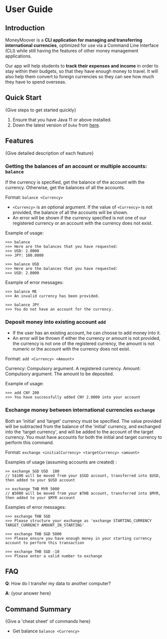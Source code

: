 # User Guide

## Introduction

MoneyMoover is a **CLI application for managing and transferring international currencies**, optimized for use via a Command Line Interface (CLI)
while still having the features of other money management applications.

Our app will help students to **track their expenses and income** in order to stay within their budgets, so that they have enough money to travel.
It will also help them convert to foreign currencies so they can see how much they have to spend overseas.

## Quick Start

{Give steps to get started quickly}

1. Ensure that you have Java 11 or above installed.
1. Down the latest version of `Duke` from [here](http://link.to/duke).

## Features

{Give detailed description of each feature}

### Getting the balances of an account or multiple accounts: `balance`

If the currency is specified, get the balance of the account with the currency. Otherwise, get the balances of all the accounts.

Format: `balance <Currency>`

- `<Currency>` is an optional argument. If the value of `<Currency>` is not provided, the balance of all the accounts will be shown.
- An error will be shown if the currency specified is not one of our registered currency or an account with the currency does not exist.

Example of usage:

```text
>>> balance
>>> Here are the balances that you have requested:
>>> USD: 2.0000
>>> JPY: 100.0000

>>> balance USD
>>> Here are the balances that you have requested:
>>> USD: 2.0000
```

Example of error messages:

```text
>>> balance ME
>>> An invalid currency has been provided.

>>> balance JPY
>>> You do not have an account for the currency.
```

### Deposit money into existing account `add`

- If the user has an existing account, he can choose to add money into it.
- An error will be thrown if either the currency or amount is not provided, the currency is not one of the registered currency, the amount is not numeric or the account with the currency does not exist.

Format: `add <Currency> <Amount>`

Currency: Compulsory argument. A registered currency.
Amount: Compulsory argument. The amount to be deposited.

Example of usage:

```text
>>> add CNY 200
>>> You have successfully added CNY 2.0000 into your account
```

### Exchange money between international currencies `exchange`

Both an 'initial' and 'target' currency must be specified. The value provided will be subtracted from the balance of the 'initial' currency, and exchanged into the 'target currency', and will be added
to the account of the target currency. You must have accounts for both the initial and target currency to perform this command.

Format: `exchange <initialCurrency> <targetCurrency> <amount>`

Examples of usage (assuming accounts are created) :

```text
>> exchange SGD USD  100
// S$100 will be moved from your $SGD account, transferred into $USD, then added to your $USD account

>> exchange THB MYR 5000
// ฿5000 will be moved from your ฿THB account, transferred into $MYR, then added to your $MYR account
```

Examples of error messages:

```text
>>> exchange THB SGD
>>> Please structure your exchange as 'exchange STARTING_CURRENCY TARGET_CURRENCY AMOUNT_IN_STARTING'

>>> exchange THB SGD 5000
>>> Please ensure you have enough money in your starting currency account to perform this transaction

>>> exchange THB SGD -10
>>> Please enter a valid number to exchange
```

## FAQ

**Q**: How do I transfer my data to another computer?

**A**: {your answer here}

## Command Summary

{Give a 'cheat sheet' of commands here}

- Get balance `balance <Currency>`
